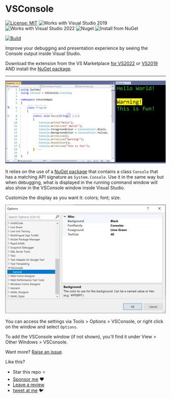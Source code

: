 # VSConsole

[![License: MIT](https://img.shields.io/badge/License-MIT-green.svg)](LICENSE)
![Works with Visual Studio 2019](https://img.shields.io/static/v1.svg?label=VS&message=2019&color=5F2E96)
![Works with Visual Studio 2022](https://img.shields.io/static/v1.svg?label=VS&message=2022&color=5F2E96)
![Nuget](https://img.shields.io/nuget/dt/vsconsole)
![Install from NuGet](https://img.shields.io/nuget/v/vsconsole)

[![Build](https://github.com/mrlacey/VSConsole/actions/workflows/build.yaml/badge.svg)](https://github.com/mrlacey/VSConsole/actions/workflows/build.yaml)

Improve your debugging and presentation experience by seeing the Console output inside Visual Studio.

Download the extension from the VS Marketplace [for VS2022](https://marketplace.visualstudio.com/items?itemName=MattLaceyLtd.VSConsole) or [VS2019](https://marketplace.visualstudio.com/items?itemName=MattLaceyLtd.VSConsole2019) AND install the [NuGet package](https://www.nuget.org/packages/VSConsole/).

-------------------------------------

![Screenshot showing example output in the VSConsole window inside Visual Studio](./Assets/example-screenshot.png)

It relies on the use of a [NuGet package](https://www.nuget.org/packages/VSConsole/) that contains a class `Console` that has a matching API signature as `System.Console`.
Use it in the same way but when debugging, what is displayed in the running command window will also show in the VSConsole window inside Visual Studio.


Customize the display as you want it: colors; font; size.

![Options window](./Assets/vsconsole-options.png)

You can access the settings via Tools > Options > VSConsole, or right click on the window and select `Options`.

To add the VSConsole window (if not shown), you'll find it under View > Other Windows > VSConsole.


Want more? [Raise an issue](https://github.com/mrlacey/VSConsole/issues/new).

Like this?
- Star this repo :star:
- [Sponsor me](https://github.com/sponsors/mrlacey) :heart:
- [Leave a review](https://marketplace.visualstudio.com/items?itemName=MattLaceyLtd.VSConsole&ssr=false#review-details)
- [tweet at me](https://twitter.com/mrlacey) :bird:
